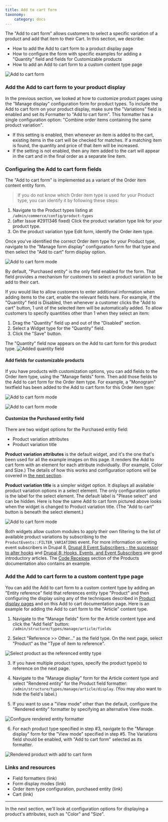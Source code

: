 ```yaml
---
title: Add to cart form
taxonomy:
    category: docs
---
```


The "Add to cart form" allows customers to select a specific variation of a product and add that item to their Cart. In this section, we describe:
- How to add the Add to cart form to a product display page
- How to configure the form with specific examples for adding a "Quantity" field and fields for Customizable products
- How to add an Add to cart form to a custom content type page

![Add to cart form](../../images/add-to-cart-ui.jpg)

### Add the Add to cart form to your product display

In the previous section, we looked at how to customize product pages using the "Manage display" configuration form for product types. To include the Add to cart form on your product display, make sure the "Variations" field is enabled and set its Formatter to "Add to cart form". This formatter has a single configuration option:
"Combine order items containing the same product variation".

- If this setting is enabled, then whenever an item is added to the cart, existing items in the cart will be checked for matches. If a matching item is found, the quantity and price of that item will be increased.
- If the setting is not enabled, then any item added to the cart will appear in the cart and in the final order as a separate line item.

### Configuring the Add to cart form fields

The "Add to cart form" is implemented as a variant of the Order item content entity form.

> If you do not know which Order item type is used for your Product type, you can identify it by following these steps:
1. Navigate to the Product types listing at `/admin/commerce/config/product-types`
2. (after Issue #2911346 fixed) Click the product variation type link for your product type.
3. On the product variation type Edit form, identify the Order item type.

Once you've identified the correct Order item type for your Product type, navigate to the "Manage form display" configuration form for that type and then select the "Add to cart" form display option.

![Add to cart form mode](../../images/add-to-cart-ui-1.jpg)

By default, "Purchased entity" is the only field enabled for the form. That field provides a mechanism for customers to select a product variation to be add to their cart.

If you would like to allow customers to enter additional information when adding items to the cart, enable the relevant fields here. For example, if the "Quantity" field is Disabled, then whenever a customer clicks the "Add to cart" button, 1 unit of the selected item will be automatically added. To allow customers to specify quantities other than 1 when they select an item:
1. Drag the "Quantity" field up and out of the "Disabled" section.
2. Select a Widget type for the "Quantity" field.
3. Click the "Save" button.

The "Quantity" field now appears on the Add to cart form for this product type.
![Added quantity field](../../images/add-to-cart-ui-2.jpg)

#### Add fields for customizable products
If you have products with customization options, you can add fields to the Order item type, using the "Manage fields" form. Then add those fields to the Add to cart form for the Order item type. For example, a "Monogram" textfield has been added to the Add to cart form for this Order item type:

![Add to cart form mode](../../images/add-to-cart-ui-3.jpg)

![Add to cart form mode](../../images/add-to-cart-ui-4.jpg)

#### Customize the Purchased entity field

There are two widget options for the Purchased entity field:
- Product variation attributes
- Product variation title

**Product variation attributes** is the default widget, and it's the one that's been used for all the example images on this page. It renders the Add to cart form with an element for each attribute individually. (For example, Color and Size.) The details of how this works and configuration options will be covered in [the next section](../03.product-attributes).

**Product variation title** is a simpler widget option. It displays all available product variation options in a select element. The only configuration option is the label for the select element. The default label is "Please select" and can be hidden. Here is how the same Add to cart form pictured above looks when the widget is changed to Product variation title. (The "Add to cart" button is beneath the select element.)

![Add to cart form mode](../../images/add-to-cart-ui-5.jpg)

Both widgets allow custom modules to apply their own filtering to the list of available product variations by subscribing to the `ProductEvents::FILTER_VARIATIONS` event. For more information on writing event subscribers in Drupal 8, [Drupal 8 Event Subscribers - the successor to alter hooks] and [Drupal 8: Hooks, Events, and Event Subscribers] are good introductory articles. The [Code Receipes](../10.code-recipes) section of the Products documentation also contains an example.

### Add the Add to cart form to a custom content type page

You can add the Add to cart form to a custom content type by adding an "Entity reference" field that references entity type "Product" and then configuring the display using any of the techniques described in [Product display pages](../01.product-display) and on this Add to cart documentation page. Here is an example for adding the Add to cart form to the "Article" content type.

1. Navigate to the "Manage fields" form for the Article content type and click the "Add field" button: `/admin/structure/types/manage/article/fields`

2. Select "Reference >> Other..." as the field type. On the next page, select "Product" as the "Type of item to reference".

![Select product as the referenced entity type](../../images/add-to-cart-ui-6.jpg)

3. If you have multiple product types, specify the product type(s) to reference on the next page.

4. Navigate to the "Manage display" form for the Article content type and select "Rendered entity" for the Product field formatter: `/admin/structure/types/manage/article/display`. (You may also want to hide the field's label.)

5. If you want to use a "View mode" other than the default, configure the "Rendered entity" formatter by specifying an alternative View mode.

![Configure rendered entity formatter](../../images/add-to-cart-ui-7.jpg)

6. For each product type specified in step #3, navigate to the "Manage display" form for the "View mode" specified in step #5. The Variations field should be enabled, with "Add to cart form" selected as its formatter.

![Rendered product with add to cart form](../../images/add-to-cart-ui-8.jpg)

### Links and resources
* Field formatters (link)
* Form display modes (link)
* Order item type configuration, purchased entity (link)
* Cart (link)

---
In the next section, we'll look at configuration options for displaying a product's attributes, such as "Color" and "Size".

[Drupal 8: Hooks, Events, and Event Subscribers]: https://www.daggerhart.com/drupal-8-hooks-events-event-subscribers/
[Drupal 8 Event Subscribers - the successor to alter hooks]: https://www.computerminds.co.uk/drupal-code/drupal-8-event-subscribers-successor-alter-hooks
